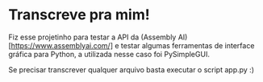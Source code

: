 # Transcreve pra mim!

Fiz esse projetinho para testar a API da (Assembly AI)[https://www.assemblyai.com/] e testar algumas ferramentas de interface gráfica para Python, a utilizada nesse caso foi PySimpleGUI.

Se precisar transcrever qualquer arquivo basta executar o script app.py :)
